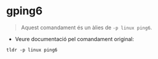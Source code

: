 # gping6

> Aquest comandament és un àlies de `-p linux ping6`.

- Veure documentació pel comandament original:

`tldr -p linux ping6`
